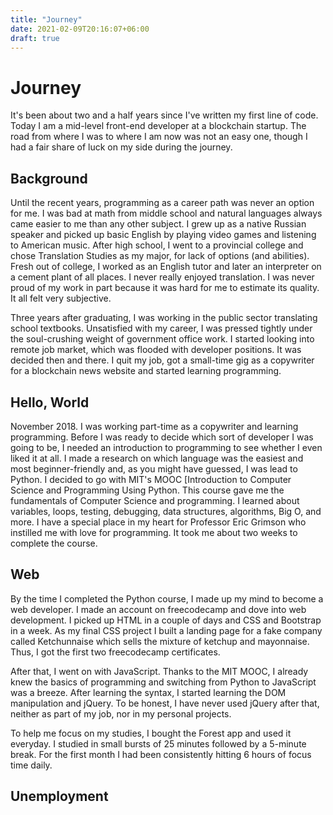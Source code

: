 ```yaml
---
title: "Journey"
date: 2021-02-09T20:16:07+06:00
draft: true
---
```


# Journey

It's been about two and a half years since I've written my first line of code. Today I am a mid-level front-end developer at a blockchain startup. The road from where I was to where I am now was not an easy one, though I had a fair share of luck on my side during the journey.

## Background

Until the recent years, programming as a career path was never an option for me. I was bad at math from middle school and natural languages always came easier to me than any other subject. I grew up as a native Russian speaker and picked up basic English by playing video games and listening to American music. After high school, I went to a provincial college and chose Translation Studies as my major, for lack of options (and abilities). Fresh out of college, I worked as an English tutor and later an interpreter on a cement plant of all places. I never really enjoyed translation. I was never proud of my work in part because it was hard for me to estimate its quality. It all felt very subjective.

Three years after graduating, I was working in the public sector translating school textbooks. Unsatisfied with my career, I was pressed tightly under the soul-crushing weight of government office work. I started looking into remote job market, which was flooded with developer positions. It was decided then and there. I quit my job, got a small-time gig as a copywriter for a blockchain news website and started learning programming.

## Hello, World

November 2018. I was working part-time as a copywriter and learning programming. Before I was ready to decide which sort of developer I was going to be, I needed an introduction to programming to see whether I even liked it at all. I made a research on which language was the easiest and most beginner-friendly and, as you might have guessed, I was lead to Python. I decided to go with MIT's MOOC [Introduction to Computer Science and Programming Using Python. This course gave me the fundamentals of Computer Science and programming. I learned about variables, loops, testing, debugging, data structures, algorithms, Big O, and more. I have a special place in my heart for Professor Eric Grimson who instilled me with love for programming. It took me about two weeks to complete the course.

## Web

By the time I completed the Python course, I made up my mind to become a web developer. I made an account on freecodecamp and dove into web development. I picked up HTML in a couple of days and CSS and Bootstrap in a week. As my final CSS project I built a landing page for a fake company called Ketchunnaise which sells the mixture of ketchup and mayonnaise. Thus, I got the first two freecodecamp certificates.

After that, I went on with JavaScript. Thanks to the MIT MOOC, I already knew the basics of programming and switching from Python to JavaScript was a breeze. After learning the syntax, I started learning the DOM manipulation and jQuery. To be honest, I have never used jQuery after that, neither as part of my job, nor in my personal projects.

To help me focus on my studies, I bought the Forest app and used it everyday. I studied in small bursts of 25 minutes followed by a 5-minute break. For the first month I had been consistently hitting 6 hours of focus time daily.

## Unemployment
